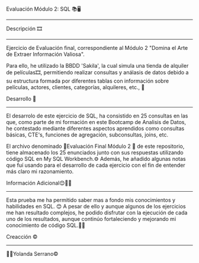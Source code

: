 Evaluación Módulo 2: SQL 📚🖥️
_________________________________________________________


Descripción 🎞️
__________________________________________________________
Ejercicio de Evaluación final, correspondiente al Módulo 2 "Domina el Arte de Extraer Información Valiosa". 

Para ello, he utilizado la BBDD 'Sakila', la cual simula una tienda de alquiler de películas🎞️,  permitiendo realizar consultas y análasis de datos debido a su estructura formada por diferentes tablas con información sobre películas, actores, clientes, categorías, alquileres, etc., 🎥


 
Desarrollo 🚀
_____________________________________________________________
El desarrolo de este ejercicio de SQL, ha consistido en 25 consultas en las que, como parte de mi formación en este Bootcamp de Analisis de Datos, he contestado mediante diferentes aspectos aprendidos como consultas básicas, CTE's, funciones de agregación, subconsultas, joins, etc.

El archivo denominado 📂Evaluación Final Módulo 2 📂 de este repositorio, tiene almacenado los 25 enunciados junto con sus respuestas utilizando código SQL en My SQL Workbench.⚙️ 
Además, he añadido algunas notas que fuí usando para el desarrollo de cada ejercicio con el fin de entender más claro mi razonamiento.


  
Información Adicional😊👩‍🎓
_______________________________________________________________
Esta prueba me ha permitido saber mas a fondo mis conocimientos y habilidades en SQL. 😊
A pesar de ello y aunque algunos de los ejercicios me han resultado complejos, he podido disfrutar con la ejecución de cada uno de los resultados, 
aunque continúo fortaleciendo y mejorando mi conocimiento de código SQL.👩‍🎓



Creacción ©️
___________________________________________________
👩‍💻Yolanda Serrano©
